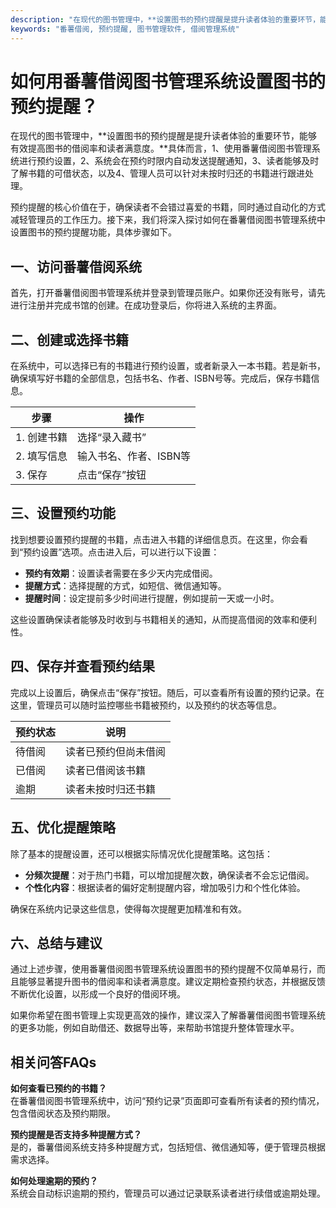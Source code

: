 ```yaml
---
description: "在现代的图书管理中，**设置图书的预约提醒是提升读者体验的重要环节，能够有效提高图书的借阅率和读者满意度。**具体而言，1、使用番薯借阅图书管理系统进行预约设置，2、系统会在预约时限内自动发送提醒通知，3、读者能够及时了解书籍的可借状态，以及4、管理人员可以针对未按时归还的书籍进行跟进处理。"
keywords: "番薯借阅, 预约提醒, 图书管理软件, 借阅管理系统"
---
```

# 如何用番薯借阅图书管理系统设置图书的预约提醒？

在现代的图书管理中，**设置图书的预约提醒是提升读者体验的重要环节，能够有效提高图书的借阅率和读者满意度。**具体而言，1、使用番薯借阅图书管理系统进行预约设置，2、系统会在预约时限内自动发送提醒通知，3、读者能够及时了解书籍的可借状态，以及4、管理人员可以针对未按时归还的书籍进行跟进处理。

预约提醒的核心价值在于，确保读者不会错过喜爱的书籍，同时通过自动化的方式减轻管理员的工作压力。接下来，我们将深入探讨如何在番薯借阅图书管理系统中设置图书的预约提醒功能，具体步骤如下。

## **一、访问番薯借阅系统**

首先，打开番薯借阅图书管理系统并登录到管理员账户。如果你还没有账号，请先进行注册并完成书馆的创建。在成功登录后，你将进入系统的主界面。

## **二、创建或选择书籍**

在系统中，可以选择已有的书籍进行预约设置，或者新录入一本书籍。若是新书，确保填写好书籍的全部信息，包括书名、作者、ISBN号等。完成后，保存书籍信息。

| 步骤     | 操作                   |
|----------|------------------------|
| 1. 创建书籍 | 选择“录入藏书”        |
| 2. 填写信息 | 输入书名、作者、ISBN等 |
| 3. 保存   | 点击“保存”按钮       |

## **三、设置预约功能**

找到想要设置预约提醒的书籍，点击进入书籍的详细信息页。在这里，你会看到“预约设置”选项。点击进入后，可以进行以下设置：

- **预约有效期**：设置读者需要在多少天内完成借阅。
- **提醒方式**：选择提醒的方式，如短信、微信通知等。
- **提醒时间**：设定提前多少时间进行提醒，例如提前一天或一小时。

这些设置确保读者能够及时收到与书籍相关的通知，从而提高借阅的效率和便利性。

## **四、保存并查看预约结果**

完成以上设置后，确保点击“保存”按钮。随后，可以查看所有设置的预约记录。在这里，管理员可以随时监控哪些书籍被预约，以及预约的状态等信息。

| 预约状态   | 说明                         |
|------------|------------------------------|
| 待借阅     | 读者已预约但尚未借阅          |
| 已借阅     | 读者已借阅该书籍              |
| 逾期       | 读者未按时归还书籍            |

## **五、优化提醒策略**

除了基本的提醒设置，还可以根据实际情况优化提醒策略。这包括：

- **分频次提醒**：对于热门书籍，可以增加提醒次数，确保读者不会忘记借阅。
- **个性化内容**：根据读者的偏好定制提醒内容，增加吸引力和个性化体验。

确保在系统内记录这些信息，使得每次提醒更加精准和有效。

## **六、总结与建议**

通过上述步骤，使用番薯借阅图书管理系统设置图书的预约提醒不仅简单易行，而且能够显著提升图书的借阅率和读者满意度。建议定期检查预约状态，并根据反馈不断优化设置，以形成一个良好的借阅环境。

如果你希望在图书管理上实现更高效的操作，建议深入了解番薯借阅图书管理系统的更多功能，例如自助借还、数据导出等，来帮助书馆提升整体管理水平。

## 相关问答FAQs

**如何查看已预约的书籍？**  
在番薯借阅图书管理系统中，访问“预约记录”页面即可查看所有读者的预约情况，包含借阅状态及预约期限。

**预约提醒是否支持多种提醒方式？**  
是的，番薯借阅系统支持多种提醒方式，包括短信、微信通知等，便于管理员根据需求选择。

**如何处理逾期的预约？**  
系统会自动标识逾期的预约，管理员可以通过记录联系读者进行续借或逾期处理。
